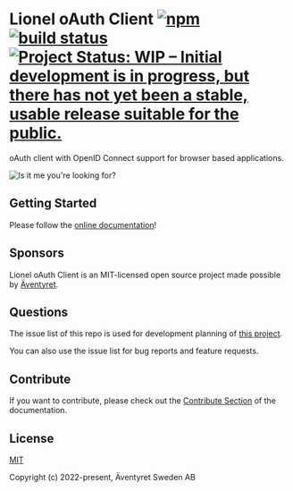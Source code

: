 # Lionel oAuth Client [![npm](https://img.shields.io/npm/v/lionel-oauth-client.svg)](https://www.npmjs.com/package/lionel-oauth-client) [![build status](https://github.com/Aventyret/lionel-oauth-client/actions/workflows/build-and-test.yml/badge.svg?branch=main)](https://github.com/Aventyret/lionel-oauth-client/actions/workflows/build-and-test.yml) [![Project Status: WIP – Initial development is in progress, but there has not yet been a stable, usable release suitable for the public.](https://www.repostatus.org/badges/latest/wip.svg)](https://www.repostatus.org/#wip)

oAuth client with OpenID Connect support for browser based applications.

![Is it me you're looking for?](https://media.giphy.com/gifsu/gxm312VgzIT0bqscGE/giphy-caption.gif?cid=6104955e9811310d7b291ac17538a1a6359b384c1200ad37&rid=giphy-caption.gif)

## Getting Started

Please follow the [online documentation](https://aventyret.github.io/lionel-oauth-client/)!

## Sponsors

Lionel oAuth Client is an MIT-licensed open source project made possible by [Äventyret](https://aventyret.com).

## Questions

The issue list of this repo is used for development planning of [this project](https://github.com/Aventyret/lionel-oauth-client/projects/1).

You can also use the issue list for bug reports and feature requests.

## Contribute

If you want to contribute, please check out the [Contribute Section](https://aventyret.github.io/lionel-oauth-client/guide/contributing.html) of the documentation.

## License

[MIT](https://opensource.org/licenses/MIT)

Copyright (c) 2022-present, Äventyret Sweden AB
